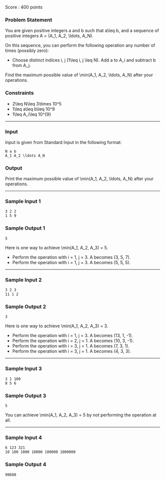 Score : 400 points

### Problem Statement

You are given positive integers a and b such that a\leq b, and a sequence of positive integers A = (A\_1, A\_2, \ldots, A\_N).

On this sequence, you can perform the following operation any number of times (possibly zero):

* Choose distinct indices i, j (1\leq i, j \leq N). Add a to A\_i and subtract b from A\_j.

Find the maximum possible value of \min(A\_1, A\_2, \ldots, A\_N) after your operations.

### Constraints

* 2\leq N\leq 3\times 10^5
* 1\leq a\leq b\leq 10^9
* 1\leq A\_i\leq 10^{9}

---

### Input

Input is given from Standard Input in the following format:

```
N a b
A_1 A_2 \ldots A_N
```

### Output

Print the maximum possible value of \min(A\_1, A\_2, \ldots, A\_N) after your operations.

---

### Sample Input 1

```
3 2 2
1 5 9
```

### Sample Output 1

```
5
```

Here is one way to achieve \min(A\_1, A\_2, A\_3) = 5.

* Perform the operation with i = 1, j = 3. A becomes (3, 5, 7).
* Perform the operation with i = 1, j = 3. A becomes (5, 5, 5).

---

### Sample Input 2

```
3 2 3
11 1 2
```

### Sample Output 2

```
3
```

Here is one way to achieve \min(A\_1, A\_2, A\_3) = 3.

* Perform the operation with i = 1, j = 3. A becomes (13, 1, -1).
* Perform the operation with i = 2, j = 1. A becomes (10, 3, -1).
* Perform the operation with i = 3, j = 1. A becomes (7, 3, 1).
* Perform the operation with i = 3, j = 1. A becomes (4, 3, 3).

---

### Sample Input 3

```
3 1 100
8 5 6
```

### Sample Output 3

```
5
```

You can achieve \min(A\_1, A\_2, A\_3) = 5 by not performing the operation at all.

---

### Sample Input 4

```
6 123 321
10 100 1000 10000 100000 1000000
```

### Sample Output 4

```
90688
```